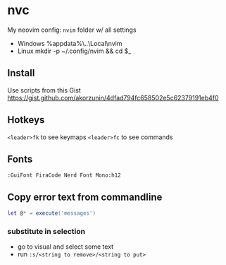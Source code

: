 # nvc

My neovim config:
`nvim` folder w/ all settings

- Windows
    %appdata%\\..\Local\nvim
- Linux
    mkdir -p ~/.config/nvim && cd $_

## Install

Use scripts from this Gist
https://gist.github.com/akorzunin/4dfad794fc658502e5c62379191eb4f0

## Hotkeys

`<leader>fk` to see keymaps
`<leader>fc` to see commands

## Fonts

    :GuiFont FiraCode Nerd Font Mono:h12

## Copy error text from commandline

```lua
let @* = execute('messages')
```

### substitute in selection

- go to visual and select some text
- run `:s/<string to remove>/<string to put>`

